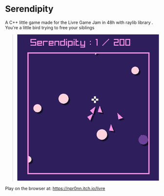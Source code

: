 # Serendipity
A C++ little game made for the Livre Game Jam in 48h with raylib library . You're a little bird trying to free your siblings   

> ![Game](/repo_media/screenshot.png)

Play on the browser at: https://npr0nn.itch.io/livre 
